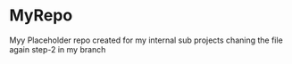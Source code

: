 # MyRepo
Myy Placeholder repo created for my internal sub projects
chaning the file again step-2 in my branch
